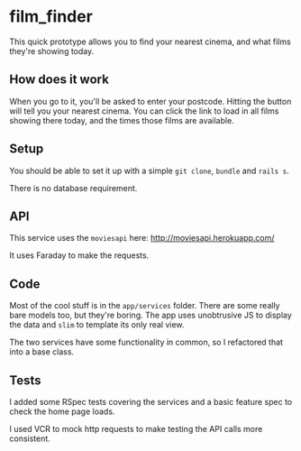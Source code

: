 # film_finder

This quick prototype allows you to find your nearest cinema, and what films they're showing today.

## How does it work

When you go to it, you'll be asked to enter your postcode. Hitting the button will tell you your nearest cinema. You can click the link to load in all films showing there today, and the times those films are available.

## Setup

You should be able to set it up with a simple `git clone`, `bundle` and `rails s`.

There is no database requirement.

## API

This service uses the `moviesapi` here: http://moviesapi.herokuapp.com/

It uses Faraday to make the requests.

## Code

Most of the cool stuff is in the `app/services` folder. There are some really bare models too, but they're boring. The app uses unobtrusive JS to display the data and `slim` to template its only real view.

The two services have some functionality in common, so I refactored that into a base class.

## Tests

I added some RSpec tests covering the services and a basic feature spec to check the home page loads.

I used VCR to mock http requests to make testing the API calls more consistent.
